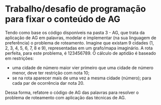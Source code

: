 # Trabalho/desafio de programação para fixar o conteúdo de AG

Tendo como base os código disponíveis na pasta 3 - AG, que trata da aplicação de AG em palavras, modelar e implementar (na sua linguagem de preferência) o problema de roteamento.
Imagine que existam 9 cidades (1, 2, 3, 4, 5, 6, 7, 8 e 9), representadas em um grafo/mapa imaginário. A rota perfeita, para este problema, é 123456789. O cálculo de aptidão é baseado em restrições:
  - uma cidade de número maior vier primeiro que uma cidade de número menor, deve ter restrição com nota 10;
  - se na rota aparecer mais de uma vez a mesma cidade (número); para cada par de ocorrência dar nota 20.

Dessa forma, refatore o código de AG das palavras para resolver o problema de roteamento com aplicação das técnicas de AG.